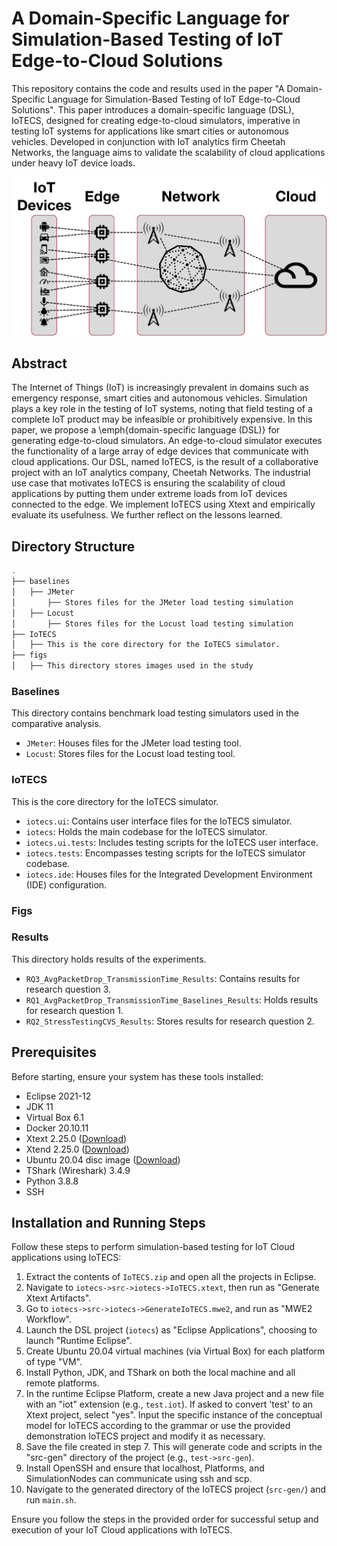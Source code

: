 # A Domain-Specific Language for Simulation-Based Testing of IoT Edge-to-Cloud Solutions

This repository contains the code and results used in the paper "A Domain-Specific Language for Simulation-Based Testing of IoT Edge-to-Cloud Solutions". This paper introduces a domain-specific language (DSL), IoTECS, designed for creating edge-to-cloud simulators, imperative in testing IoT systems for applications like smart cities or autonomous vehicles. Developed in conjunction with IoT analytics firm Cheetah Networks, the language aims to validate the scalability of cloud applications under heavy IoT device loads. 

![Edge to Cloud Communication Diagram](figs/EdgeToCloudCommunication.jpg)

## Abstract

The Internet of Things (IoT) is increasingly prevalent in domains such as emergency response, smart cities and autonomous vehicles. Simulation plays a key role in the testing of IoT systems, noting that field testing of a complete IoT product may be infeasible or prohibitively expensive. In this paper, we propose a \emph{domain-specific language (DSL)} for generating edge-to-cloud simulators. An edge-to-cloud simulator executes the functionality of a large array of edge devices that communicate with cloud applications. Our DSL, named IoTECS, is the result of a collaborative project with an IoT analytics company, Cheetah Networks. 
The industrial use case that motivates IoTECS is ensuring the scalability of cloud applications by putting them under extreme loads from IoT devices connected to the edge. We implement IoTECS using Xtext and empirically evaluate its usefulness. We further reflect on the lessons learned.

## Directory Structure

```bash
.
├── baselines
│   ├── JMeter
│       ├── Stores files for the JMeter load testing simulation
│   ├── Locust
│       ├── Stores files for the Locust load testing simulation
├── IoTECS
│   ├── This is the core directory for the IoTECS simulator.
├── figs
│   ├── This directory stores images used in the study

```

### Baselines

This directory contains benchmark load testing simulators used in the comparative analysis.

- `JMeter`: Houses files for the JMeter load testing tool.
- `Locust`: Stores files for the Locust load testing tool.

### IoTECS

This is the core directory for the IoTECS simulator.

- `iotecs.ui`: Contains user interface files for the IoTECS simulator.
- `iotecs`: Holds the main codebase for the IoTECS simulator.
- `iotecs.ui.tests`: Includes testing scripts for the IoTECS user interface.
- `iotecs.tests`: Encompasses testing scripts for the IoTECS simulator codebase.
- `iotecs.ide`: Houses files for the Integrated Development Environment (IDE) configuration.

### Figs



### Results

This directory holds results of the experiments.

- `RQ3_AvgPacketDrop_TransmissionTime_Results`: Contains results for research question 3.
- `RQ1_AvgPacketDrop_TransmissionTime_Baselines_Results`: Holds results for research question 1.
- `RQ2_StressTestingCVS_Results`: Stores results for research question 2.
## Prerequisites

Before starting, ensure your system has these tools installed:

- Eclipse 2021-12
- JDK 11
- Virtual Box 6.1
- Docker 20.10.11
- Xtext 2.25.0 ([Download](https://www.eclipse.org/Xtext/))
- Xtend 2.25.0 ([Download](https://www.eclipse.org/Xtend/))
- Ubuntu 20.04 disc image ([Download](https://ubuntu.com/download/desktop))
- TShark (Wireshark) 3.4.9
- Python 3.8.8
- SSH

## Installation and Running Steps

Follow these steps to perform simulation-based testing for IoT Cloud applications using IoTECS:

1. Extract the contents of `IoTECS.zip` and open all the projects in Eclipse.
2. Navigate to `iotecs->src->iotecs->IoTECS.xtext`, then run as "Generate Xtext Artifacts".
3. Go to `iotecs->src->iotecs->GenerateIoTECS.mwe2`, and run as "MWE2 Workflow".
4. Launch the DSL project (`iotecs`) as "Eclipse Applications", choosing to launch "Runtime Eclipse".
5. Create Ubuntu 20.04 virtual machines (via Virtual Box) for each platform of type "VM".
6. Install Python, JDK, and TShark on both the local machine and all remote platforms.
7. In the runtime Eclipse Platform, create a new Java project and a new file with an "iot" extension (e.g., `test.iot`). If asked to convert 'test' to an Xtext project, select "yes". Input the specific instance of the conceptual model for IoTECS according to the grammar or use the provided demonstration IoTECS project and modify it as necessary.
8. Save the file created in step 7. This will generate code and scripts in the "src-gen" directory of the project (e.g., `test->src-gen`).
9. Install OpenSSH and ensure that localhost, Platforms, and SimulationNodes can communicate using ssh and scp.
10. Navigate to the generated directory of the IoTECS project (`src-gen/`) and run `main.sh`.

Ensure you follow the steps in the provided order for successful setup and execution of your IoT Cloud applications with IoTECS.
